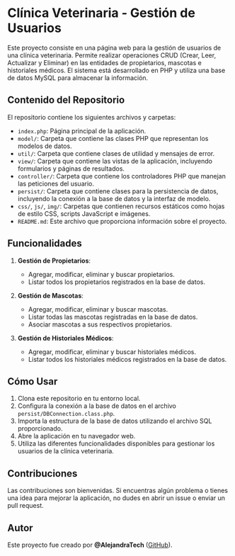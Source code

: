 # Clínica Veterinaria - Gestión de Usuarios

Este proyecto consiste en una página web para la gestión de usuarios de una clínica veterinaria. Permite realizar operaciones CRUD (Crear, Leer, Actualizar y Eliminar) en las entidades de propietarios, mascotas e historiales médicos. El sistema está desarrollado en PHP y utiliza una base de datos MySQL para almacenar la información.

## Contenido del Repositorio

El repositorio contiene los siguientes archivos y carpetas:

- `index.php`: Página principal de la aplicación.
- `model/`: Carpeta que contiene las clases PHP que representan los modelos de datos.
- `util/`: Carpeta que contiene clases de utilidad y mensajes de error.
- `view/`: Carpeta que contiene las vistas de la aplicación, incluyendo formularios y páginas de resultados.
- `controller/`: Carpeta que contiene los controladores PHP que manejan las peticiones del usuario.
- `persist/`: Carpeta que contiene clases para la persistencia de datos, incluyendo la conexión a la base de datos y la interfaz de modelo.
- `css/`, `js/`, `img/`: Carpetas que contienen recursos estáticos como hojas de estilo CSS, scripts JavaScript e imágenes.
- `README.md`: Este archivo que proporciona información sobre el proyecto.

## Funcionalidades

1. **Gestión de Propietarios**:
   - Agregar, modificar, eliminar y buscar propietarios.
   - Listar todos los propietarios registrados en la base de datos.

2. **Gestión de Mascotas**:
   - Agregar, modificar, eliminar y buscar mascotas.
   - Listar todas las mascotas registradas en la base de datos.
   - Asociar mascotas a sus respectivos propietarios.

3. **Gestión de Historiales Médicos**:
   - Agregar, modificar, eliminar y buscar historiales médicos.
   - Listar todos los historiales médicos registrados en la base de datos.

## Cómo Usar

1. Clona este repositorio en tu entorno local.
2. Configura la conexión a la base de datos en el archivo `persist/DBConnection.class.php`.
3. Importa la estructura de la base de datos utilizando el archivo SQL proporcionado.
4. Abre la aplicación en tu navegador web.
5. Utiliza las diferentes funcionalidades disponibles para gestionar los usuarios de la clínica veterinaria.

## Contribuciones

Las contribuciones son bienvenidas. Si encuentras algún problema o tienes una idea para mejorar la aplicación, no dudes en abrir un issue o enviar un pull request.

## Autor

Este proyecto fue creado por **@AlejandraTech** ([GitHub](https://github.com/AlejandraTech)).

